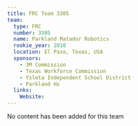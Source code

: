 ```yaml
---
title: FRC Team 3305
team:
  type: FRC
  number: 3305
  name: Parkland Matador Robotics
  rookie_year: 2010
  location: El Paso, Texas, USA
  sponsors:
    - 3M Commission
    - Texas Workforce Commission
    - Ysleta Independent School District
    - Parkland Hs
  links:
    Website: 
---
```

No content has been added for this team
